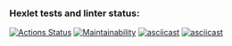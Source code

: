 ### Hexlet tests and linter status:
[![Actions Status](https://github.com/alexxxts/frontend-project-44/actions/workflows/hexlet-check.yml/badge.svg)](https://github.com/alexxxts/frontend-project-44/actions)
[![Maintainability](https://api.codeclimate.com/v1/badges/7f43372dea67a3cbee68/maintainability)](https://codeclimate.com/github/alexxxts/frontend-project-44/maintainability)
[![asciicast](https://asciinema.org/a/oTwgjBIbemO3c2W1CE6vMBrEJ.svg)](https://asciinema.org/a/oTwgjBIbemO3c2W1CE6vMBrEJ)
[![asciicast](https://asciinema.org/a/8y8bzJ01k5JJy3sq2foZJkz92.svg)](https://asciinema.org/a/8y8bzJ01k5JJy3sq2foZJkz92)

